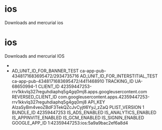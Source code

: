 # ios
  Downloads and mercurial ios 
# ios
Downloads and mercurial IOS 
<?xml version="1.0" encoding="UTF-8" ?> 
  <!DOCTYPE plist (View Source for full doctype...)> 
- <plist version="1.0">
- <dict>
  <key>AD_UNIT_ID_FOR_BANNER_TEST</key> 
  <string>ca-app-pub-4348171683695472/2934735716</string> 
  <key>AD_UNIT_ID_FOR_INTERSTITIAL_TEST</key> 
  <string>ca-app-pub-4348171683695472/4411468910</string> 
  <key>TRACKING_ID</key> 
  <string>UA-68650994-1</string> 
  <key>CLIENT_ID</key> 
  <string>42359447253-rrv1kkvlq327reguhdiaphq5g4gq0mj8.apps.googleusercontent.com</string> 
  <key>REVERSED_CLIENT_ID</key> 
  <string>com.googleusercontent.apps.42359447253-rrv1kkvlq327reguhdiaphq5g4gq0mj8</string> 
  <key>API_KEY</key> 
  <string>AIzaSyBm4veoZBdF3TekQZcJvCyjtl6YyJ_zZaQ</string> 
  <key>PLIST_VERSION</key> 
  <string>1</string> 
  <key>BUNDLE_ID</key> 
  <string>42359447253</string> 
  <key>IS_ADS_ENABLED</key> 
  <true /> 
  <key>IS_ANALYTICS_ENABLED</key> 
  <true /> 
  <key>IS_APPINVITE_ENABLED</key> 
  <true /> 
  <key>IS_GCM_ENABLED</key> 
  <false /> 
  <key>IS_SIGNIN_ENABLED</key> 
  <true /> 
  <key>GOOGLE_APP_ID</key> 
  <string>1:42359447253:ios:5a9a9bac2ef6a8d4</string> 
  </dict>
  </plist>
